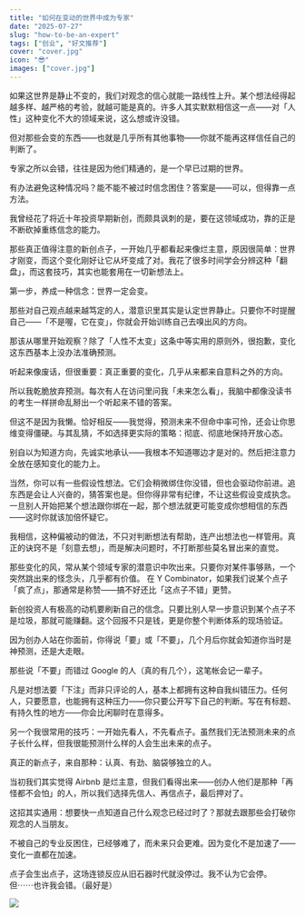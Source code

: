 ```yaml
---
title: "如何在变动的世界中成为专家"
date: "2025-07-27"
slug: "how-to-be-an-expert"
tags: ["创业", "好文推荐"]
cover: "cover.jpg"
icon: "😎"
images: ["cover.jpg"]
---
```

如果这世界是静止不变的，我们对观念的信心就能一路线性上升。某个想法经得起越多样、越严格的考验，就越可能是真的。许多人其实默默相信这一点——对「人性」这种变化不大的领域来说，这么想或许没错。



但对那些会变的东西——也就是几乎所有其他事物——你就不能再这样信任自己的判断了。



专家之所以会错，往往是因为他们精通的，是一个早已过期的世界。



有办法避免这种情况吗？能不能不被过时信念困住？答案是——可以，但得靠一点方法。



我曾经花了将近十年投资早期新创，而颇具讽刺的是，要在这领域成功，靠的正是不断砍掉重练信念的能力。



那些真正值得注意的新创点子，一开始几乎都看起来像烂主意，原因很简单：世界才刚变，而这个变化刚好让它从坏变成了对。我花了很多时间学会分辨这种「翻盘」，而这套技巧，其实也能套用在一切新想法上。



第一步，养成一种信念：世界一定会变。



那些对自己观点越来越笃定的人，潜意识里其实是认定世界静止。只要你不时提醒自己——「不是喔，它在变」，你就会开始训练自己去嗅出风的方向。



那该从哪里开始观察？除了「人性不太变」这条中等实用的原则外，很抱歉，变化这东西基本上没办法准确预测。



听起来像废话，但很重要：真正重要的变化，几乎从来都来自意料之外的方向。



所以我乾脆放弃预测。每次有人在访问里问我「未来怎么看」，我脑中都像没读书的考生一样拼命乱掰出一个听起来不错的答案。



但这不是因为我懒。恰好相反——我觉得，预测未来不但命中率可怜，还会让你思维变得僵硬。与其乱猜，不如选择更实际的策略：彻底、彻底地保持开放心态。



别自以为知道方向，先诚实地承认——我根本不知道哪边才是对的。然后把注意力全放在感知变化的能力上。



当然，你可以有一些假设性想法。它们会稍微绑住你没错，但也会驱动你前进。追东西是会让人兴奋的，猜答案也是。但你得非常有纪律，不让这些假设变成执念。
一旦别人开始把某个想法跟你绑在一起，那个想法就更可能变成你想相信的东西——这时你就该加倍怀疑它。



我相信，这种偏被动的做法，不只对判断想法有帮助，连产出想法也一样管用。真正的诀窍不是「刻意去想」，而是解决问题时，不打断那些莫名冒出来的直觉。



那些变化的风，常从某个领域专家的潜意识中吹出来。只要你对某件事够熟，一个突然跳出来的怪念头，几乎都有价值。
在 Y Combinator，如果我们说某个点子「疯了点」，那通常是称赞——搞不好还比「这点子不错」更赞。



新创投资人有极高的动机要刷新自己的信念。只要比别人早一步意识到某个点子不是垃圾，那就可能赚翻。这个回报不只是钱，更是你整个判断体系的现场验证。



因为创办人站在你面前，你得说「要」或「不要」，几个月后你就会知道你当时是神预测，还是大走眼。



那些说「不要」而错过 Google 的人（真的有几个），这笔帐会记一辈子。



凡是对想法要「下注」而非只评论的人，基本上都拥有这种自我纠错压力。任何人，只要愿意，也能拥有这种压力——你只要公开写下自己的判断。写在有标题、有持久性的地方——你会比闲聊时在意得多。



另一个我很常用的技巧：一开始先看人，不先看点子。虽然我们无法预测未来的点子长什么样，但我很能预测什么样的人会生出未来的点子。



真正的新点子，来自那种：认真、有劲、脑袋够独立的人。



当初我们其实觉得 Airbnb 是烂主意，但我们看得出来——创办人他们是那种「再怪都不会怕」的人，所以我们选择先信人、再信点子，最后押对了。



这招其实通用：想要快一点知道自己什么观念已经过时了？那就去跟那些会打破你观念的人当朋友。



不被自己的专业反困住，已经够难了，而未来只会更难。因为变化不是加速了——变化一直都在加速。



点子会生出点子，这场连锁反应从旧石器时代就没停过。我不认为它会停。
但⋯⋯也许我会错。（最好是）




![](https://prod-files-secure.s3.us-west-2.amazonaws.com/112d0858-5090-4d34-a606-b75eb8d65fd2/46476355-9cf3-4e99-9b7a-3531bc426380/1000202064.png?X-Amz-Algorithm=AWS4-HMAC-SHA256&X-Amz-Content-Sha256=UNSIGNED-PAYLOAD&X-Amz-Credential=ASIAZI2LB466U5JFI75A%2F20251003%2Fus-west-2%2Fs3%2Faws4_request&X-Amz-Date=20251003T164855Z&X-Amz-Expires=3600&X-Amz-Security-Token=IQoJb3JpZ2luX2VjELH%2F%2F%2F%2F%2F%2F%2F%2F%2F%2FwEaCXVzLXdlc3QtMiJHMEUCIQCRE8Zc7dpc7Wk5KiAF9f6cZZUB%2BgKSoylKQqprecU79AIgSetW0LyddOVYhreH3qKfTr6Lel%2BvB6ww9IUNIIagBi4q%2FwMIShAAGgw2Mzc0MjMxODM4MDUiDGBruGPeFGVsrATdHSrcA2sBsq7V%2BmAr8SFkbs37vQnnXJRS7KuMYALN5MQt%2B4b6RZ1wiYa%2BexQxg4Zb8Afsi8vMON8bvrk3Rv%2BOk%2FpE15y8tVGiXFnEhu8UDKLMrLq0SBUN104GIC4Gzx009%2BtpgAdXXSLFG8RlGbY2RF9R2ETSFiyIvo2u9UfEDCeaBkY21ycUIEcwFPbWW1HEY3ezxRHvZMEQwqby%2BoGtZmHrSsTVJQZFwiEQGFYAVvP6SGNHASg04Kg9hXpNQN5JBuBwpvo5noleMqK4ogftUGlj8cNNvRUlbNAm3Kgi%2FZ7CO9C7EP9Lpxx2IgeJfqz1wj9GW3urJ40%2F0DrlxnZwyucTAqvZmKJbvCZ6sYpBtKZAWBCE1SxXlHrUDw8CPJtzL0jX5uz2h2Qm%2FGP3Pg4p%2FbzmyQborgl6aEJTlVHsh%2F%2FKviSRgiYYV%2Fy1dU%2FQBkC3TM2amS2T5jTG4Nyx99QjZaJB2QMCddKS3Y1BJ5HjjT7HOpdp6VKAJTkJn%2FksrtaXgrQLzL3aEDMAZ3X4s2RwdD6pIMAbcmfzTU8Q1MiT10zLx6dYYeiQaNLlpSyZdSPO3%2FIOMMcwbYcmNPx6RB4nCl3W6PKlQ3F7oWooT7pvHqT1jcBSSQJ8N6mwWsS%2BVD%2BlMKf2%2F8YGOqUBa%2BUItoMKRaCr0kLkoYaHKg9YY12dpSUZ6dxVpLmlQ%2Bw1lhPHKo4fm0tlbiLNzCIuPajZqacw9SloUAFrBM9jKh8%2FlSr3dCSPWFTr%2BLs6mqjvvi15iaFyMG8BVX3188A0dvyzkL7Fnqznvlg4G6%2B7k%2B4Xp6K7xmqwDDXChsGDi7a0Ebp%2FSj83i3N0xSgc7oOC%2Fc9YYpjzbthwn9i8BdOzhUWZQXxh&X-Amz-Signature=3f226af65927b6e6a2fe5a257d191ff27efad10e44e1baa3b7f9e660983ebc2d&X-Amz-SignedHeaders=host&x-amz-checksum-mode=ENABLED&x-id=GetObject)

